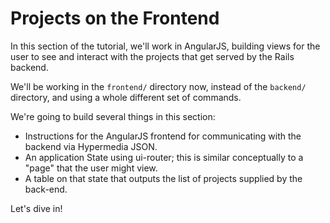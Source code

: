 # Projects on the Frontend

In this section of the tutorial, we'll work in AngularJS, building views for the user to see and interact with the projects that get served by the Rails backend. 

We'll be working in the ```frontend/``` directory now, instead of the ```backend/``` directory, and using a whole different set of commands.

We're going to build several things in this section:
* Instructions for the AngularJS frontend for communicating with the backend via Hypermedia JSON.
* An application State using ui-router; this is similar conceptually to a "page" that the user might view.
* A table on that state that outputs the list of projects supplied by the back-end.

Let's dive in!